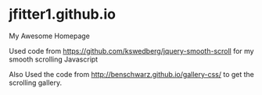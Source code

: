 # jfitter1.github.io
My Awesome Homepage

Used code from https://github.com/kswedberg/jquery-smooth-scroll for my smooth scrolling Javascript

Also Used the code from http://benschwarz.github.io/gallery-css/ to get the scrolling gallery.